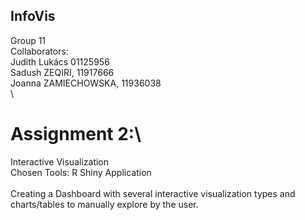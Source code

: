 ## InfoVis
Group 11\
Collaborators:\
  Judith Lukács 01125956\
  Sadush ZEQIRI, 11917666\
  Joanna ZAMIECHOWSKA, 11936038\
  \
# Assignment 2:\
Interactive Visualization\
Chosen Tools: R Shiny Application\
\
Creating a Dashboard with several interactive visualization types and charts/tables to manually explore by the user.
